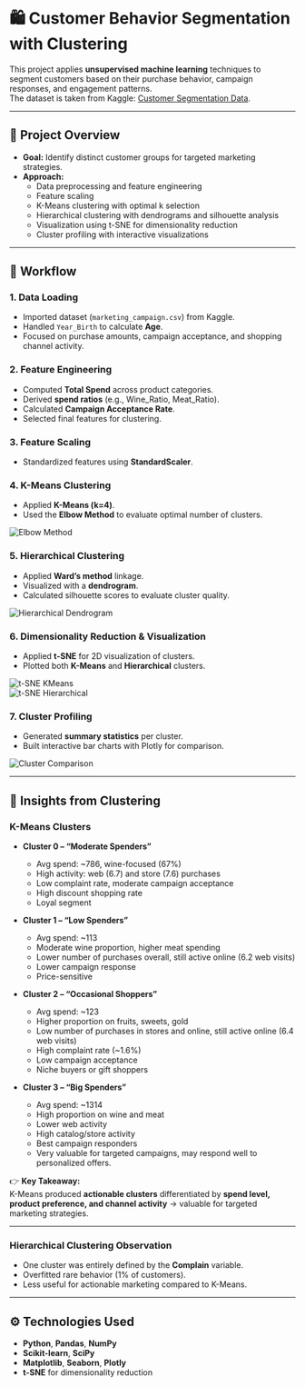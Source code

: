 # 🛍️ Customer Behavior Segmentation with Clustering

This project applies **unsupervised machine learning** techniques to segment customers based on their purchase behavior, campaign responses, and engagement patterns.  
The dataset is taken from Kaggle: [Customer Segmentation Data](https://www.kaggle.com/datasets/vishakhdapat/customer-segmentation-clustering/data).

---

## 📌 Project Overview
- **Goal:** Identify distinct customer groups for targeted marketing strategies.  
- **Approach:**  
  - Data preprocessing and feature engineering  
  - Feature scaling  
  - K-Means clustering with optimal k selection  
  - Hierarchical clustering with dendrograms and silhouette analysis  
  - Visualization using t-SNE for dimensionality reduction  
  - Cluster profiling with interactive visualizations  

---

## 📂 Workflow

### 1. Data Loading
- Imported dataset (`marketing_campaign.csv`) from Kaggle.  
- Handled `Year_Birth` to calculate **Age**.  
- Focused on purchase amounts, campaign acceptance, and shopping channel activity.  

### 2. Feature Engineering
- Computed **Total Spend** across product categories.  
- Derived **spend ratios** (e.g., Wine_Ratio, Meat_Ratio).  
- Calculated **Campaign Acceptance Rate**.  
- Selected final features for clustering.

### 3. Feature Scaling
- Standardized features using **StandardScaler**.  

### 4. K-Means Clustering
- Applied **K-Means (k=4)**.  
- Used the **Elbow Method** to evaluate optimal number of clusters.  

![Elbow Method](img/Elbow_plot.png)

### 5. Hierarchical Clustering
- Applied **Ward’s method** linkage.  
- Visualized with a **dendrogram**.  
- Calculated silhouette scores to evaluate cluster quality.  

![Hierarchical Dendrogram](img/Dendrogram.png)

### 6. Dimensionality Reduction & Visualization
- Applied **t-SNE** for 2D visualization of clusters.  
- Plotted both **K-Means** and **Hierarchical** clusters.  

![t-SNE KMeans](img/K-Means_Clusters_visualized_with_t-SNE.png)  
![t-SNE Hierarchical](img/Hierarchical_Clusters_visualized_with_t-SNE.png)

### 7. Cluster Profiling
- Generated **summary statistics** per cluster.  
- Built interactive bar charts with Plotly for comparison.  

![Cluster Comparison](img/Kmeans_interactive_plot.jpg)

---

## 🔎 Insights from Clustering

### **K-Means Clusters**
- **Cluster 0 – “Moderate Spenders”**  
  - Avg spend: ~786, wine-focused (67%)
  - High activity: web (6.7) and store (7.6) purchases
  - Low complaint rate, moderate campaign acceptance
  - High discount shopping rate
  - Loyal segment  

- **Cluster 1 – “Low Spenders”**  
  - Avg spend: ~113
  - Moderate wine proportion, higher meat spending
  - Lower number of purchases overall, still active online (6.2 web visits)
  - Lower campaign response
  - Price-sensitive

- **Cluster 2 – “Occasional Shoppers”**  
  - Avg spend: ~123
  - Higher proportion on fruits, sweets, gold
  - Low number of purchases in stores and online, still active online (6.4 web visits)
  - High complaint rate (~1.6%)
  - Low campaign acceptance
  - Niche buyers or gift shoppers  

- **Cluster 3 – “Big Spenders”**  
  - Avg spend: ~1314
  - High proportion on wine and meat
  - Lower web activity
  - High catalog/store activity
  - Best campaign responders
  - Very valuable for targeted campaigns, may respond well to personalized offers.

👉 **Key Takeaway:**  
K-Means produced **actionable clusters** differentiated by **spend level, product preference, and channel activity** → valuable for targeted marketing strategies.

---

### **Hierarchical Clustering Observation**
- One cluster was entirely defined by the **Complain** variable.  
- Overfitted rare behavior (1% of customers).  
- Less useful for actionable marketing compared to K-Means.  

---

## ⚙️ Technologies Used
- **Python**, **Pandas**, **NumPy**  
- **Scikit-learn**, **SciPy**  
- **Matplotlib**, **Seaborn**, **Plotly**  
- **t-SNE** for dimensionality reduction  
